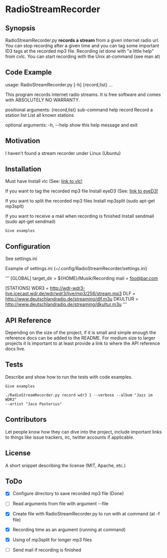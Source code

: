 RadioStreamRecorder
===================


## Synopsis

RadioStreamRecorder.py **records a stream** from a given internet radio url. You
can stop recordng after a given time and you can tag some important ID3 tags at the
recorded mp3 file.
Recording ist done with "a little help" from cvlc.
You can start recording with the Unix at-command (see man at)


## Code Example

usage: RadioStreamRecorder.py [-h] {record,list} ...

This program records internet radio streams. It is free software and comes
with ABSOLUTELY NO WARRANTY.

positional arguments:
  {record,list}  sub-command help
    record       Record a station
    list         List all known stations

optional arguments:
  -h, --help     show this help message and exit



## Motivation

I haven't found a stream recorder under Linux (Ubuntu) 

## Installation
Must have
Install vlc  (See: [link to vlc!](http://vlc.com)

If you want to tag the recorded mp3 file
Install eyeD3 (See: [link to eyeD3!](http://https://eyed3.readthedocs.io/)

If you want to split the recorded mp3 files
Install mp3split (sudo apt-get mp3splt)

If you want to receive a mail when recording is finished
Install sendmail (sudo apt-get sendmail)

```
Give examples
```
## Configuration

See settings.ini

Example of settings.ini (~/.config/RadioStreamRecorder/settings.ini)

'''
[GLOBAL]
target_dir = ${HOME}/Musik/Recording
mail = foo@bar.com

[STATIONS]
WDR3 = http://wdr-wdr3-live.icecast.wdr.de/wdr/wdr3/live/mp3/256/stream.mp3
DLF = http://www.deutschlandradio.de/streaming/dlf.m3u
DKULTUR = http://www.deutschlandradio.de/streaming/dkultur.m3u
'''

## API Reference

Depending on the size of the project, if it is small and simple enough 
the reference docs can be added to the README. For medium size to 
larger projects it is important to at least provide a link to where 
the API reference docs live.

## Tests

Describe and show how to run the tests with code examples.

```
Give examples

./RadioStreamRecorder.py record wdr3 1 --verbose --album "Jazz im WDR3"
--artist "Jaco Pastorius"
```

## Contributors

Let people know how they can dive into the project, include important links to things like issue trackers, irc, twitter accounts if applicable.

## License

A short snippet describing the license (MIT, Apache, etc.)

## ToDo
- [x] Configure directory to save recorded mp3 file (Done)
- [ ] Read arguments from file with argument --file <filename>
- [x] Create file with RadioStreamRecorder.py to run with at command (at -f
  file)
- [x] Recording time as an argument (running at command)
- [x] Using of mp3split for longer mp3 files
- [ ] Send mail if recording is finished



